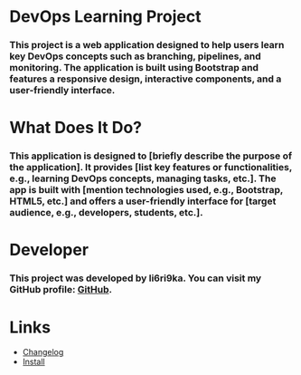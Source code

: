 # DevOps Learning Project
### This project is a web application designed to help users learn key DevOps concepts such as branching, pipelines, and monitoring. The application is built using Bootstrap and features a responsive design, interactive components, and a user-friendly interface.

# What Does It Do?
### This application is designed to [briefly describe the purpose of the application]. It provides [list key features or functionalities, e.g., learning DevOps concepts, managing tasks, etc.]. The app is built with [mention technologies used, e.g., Bootstrap, HTML5, etc.] and offers a user-friendly interface for [target audience, e.g., developers, students, etc.].

# Developer
### This project was developed by li6ri9ka. You can visit my GitHub profile: [GitHub](https://github.com/li6ri9ka).

# Links
   - [Changelog](https://github.com/li6ri9ka/work_with_git/blob/master/changelog.md)
   - [Install](https://github.com/li6ri9ka/work_with_git/blob/master/install.md)
